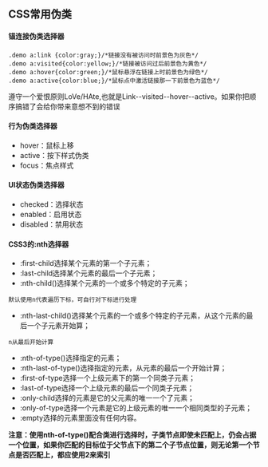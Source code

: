 ## CSS常用伪类

#### 锚连接伪类选择器
~~~
.demo a:link {color:gray;}/*链接没有被访问时前景色为灰色*/
.demo a:visited{color:yellow;}/*链接被访问过后前景色为黄色*/
.demo a:hover{color:green;}/*鼠标悬浮在链接上时前景色为绿色*/
.demo a:active{color:blue;}/*鼠标点中激活链接那一下前景色为蓝色*/
~~~

遵守一个爱恨原则LoVe/HAte,也就是Link--visited--hover--active。如果你把顺序搞错了会给你带来意想不到的错误

#### 行为伪类选择器

- hover：鼠标上移
- active：按下样式伪类
- focus：焦点样式

#### UI状态伪类选择器

- checked：选择状态
- enabled：启用状态
- disabled：禁用状态

#### CSS3的:nth选择器
	
-	:first-child选择某个元素的第一个子元素；
-	:last-child选择某个元素的最后一个子元素；
-	:nth-child()选择某个元素的一个或多个特定的子元素；
~~~
默认使用n代表遍历下标，可自行对下标进行处理
~~~
-	:nth-last-child()选择某个元素的一个或多个特定的子元素，从这个元素的最后一个子元素开始算；
~~~
n从最后开始计算
~~~
-	:nth-of-type()选择指定的元素；
-	:nth-last-of-type()选择指定的元素，从元素的最后一个开始计算；
-	:first-of-type选择一个上级元素下的第一个同类子元素；
-	:last-of-type选择一个上级元素的最后一个同类子元素；
-	:only-child选择的元素是它的父元素的唯一一个了元素；
-	:only-of-type选择一个元素是它的上级元素的唯一一个相同类型的子元素；
-	:empty选择的元素里面没有任何内容。

**注意：使用nth-of-type()配合类进行选择时，子类节点即使未匹配上，仍会占据一个位置，如果你匹配的目标位于父节点下的第二个子节点位置，则无论第一个节点是否匹配上，都应使用2来索引**
